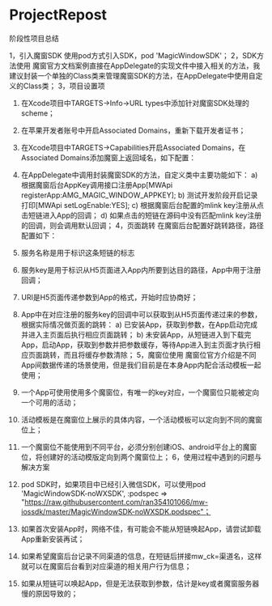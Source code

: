 # ProjectRepost
阶段性项目总结

1，引入魔窗SDK
使用pod方式引入SDK，pod 'MagicWindowSDK'；
2，SDK方法使用
魔窗官方文档案例直接在AppDelegate的实现文件中接入相关的方法，我建议封装一个单独的Class类来管理魔窗SDK的方法，在AppDelegate中使用自定义的Class类；
3，项目设置项
1)	在Xcode项目中TARGETS->Info->URL types中添加针对魔窗SDK处理的scheme；
2)	在苹果开发者账号中开启Associated Domains，重新下载开发者证书；
3)	在Xcode项目中TARGETS->Capabilities开启Associated Domains，在Associated Domains添加魔窗上返回域名，如下配置：
4)	在AppDelegate中调用封装魔窗SDK的方法，自定义类中主要功能如下：
a)	根据魔窗后台AppKey调用接口注册App[MWApi registerApp:AMG_MAGIC_WINDOW_APPKEY];
b)	测试开发阶段开启记录打印[MWApi setLogEnable:YES];
c)	根据魔窗后台配置的mlink key注册从点击短链进入App的回调；
d)	如果点击的短链在源码中没有匹配mlink key注册的回调，则会调用默认回调；
4，页面跳转
在魔窗后台配置好跳转路径，路径配置如下：

1)	服务名称是用于标识这条短链的标志
2)	服务key是用于标识从H5页面进入App内所要到达目的路径，App中用于注册回调；
3)	URI是H5页面传递参数到App的格式，开始时应协商好；
4)	App中在对应注册的服务key的回调中可以获取到从H5页面传递过来的参数，根据实际情况做页面的跳转：
a)	已安装App，获取到参数，在App启动完成并进入主页面后执行相应页面跳转；
b)	未安装App，从短链进入到下载完App，启动App，获取到参数并把参数缓存，等待App进入到主页面才执行相应页面跳转，而且将缓存参数清除；
5，魔窗位使用
魔窗位官方介绍是不同App间数据传递的场景使用，但是我们目前是在本身App内配合活动模板一起使用；
1)	一个App可使用使用多个魔窗位，有唯一的key对应，一个魔窗位只能被定向一个可用的活动；
2)	活动模板是在魔窗位上展示的具体内容，一个活动模板可以定向到不同的魔窗位上；
3)	一个魔窗位不能使用到不同平台，必须分别创建iOS、android平台上的魔窗位，将创建好的活动模版定向到两个魔窗位上；
6，使用过程中遇到的问题与解决方案
1)	pod SDK时，如果项目中已经引入微信SDK，可以使用pod 'MagicWindowSDK-noWXSDK', :podspec => "https://raw.githubusercontent.com/ran354101066/mw-iossdk/master/MagicWindowSDK-noWXSDK.podspec"；
2)	如果首次安装App时，网络不佳，有可能会不能从短链唤起App，请尝试卸载App重新安装再试；
3)	如果希望魔窗后台记录不同渠道的信息，在短链后拼接mw_ck=渠道名，这样就可以在魔窗后台看到对应渠道的相关用户行为信息；
4)	如果从短链可以唤起App，但是无法获取到参数，估计是key或者魔窗服务器慢的原因导致的；

